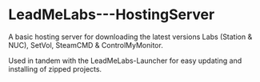 # LeadMeLabs---HostingServer

A basic hosting server for downloading the latest versions Labs (Station & NUC), SetVol, SteamCMD & ControlMyMonitor.

Used in tandem with the LeadMeLabs-Launcher for easy updating and installing of zipped projects.
